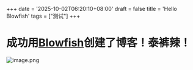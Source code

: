 +++
date = '2025-10-02T06:20:10+08:00'
draft = false
title = 'Hello Blowfish'
tags = ["测试"]
+++
# 成功用[Blowfish](https://blowfish.page/zh-cn/)创建了博客！泰裤辣！
![image.png](https://cdn.jsdelivr.net/gh/Sunrongguo2008/picture/obsidian/20251003210335620.png)